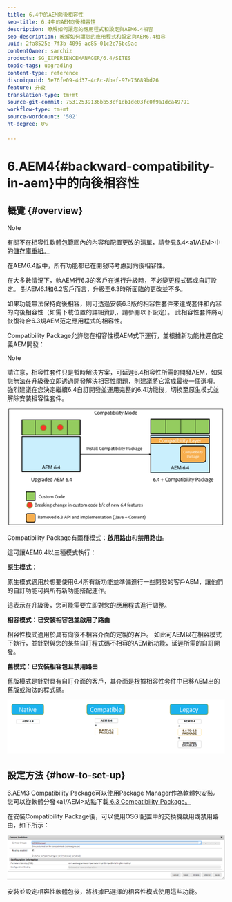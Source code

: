 ```yaml
---
title: 6.4中的AEM向後相容性
seo-title: 6.4中的AEM向後相容性
description: 瞭解如何讓您的應用程式和設定與AEM6.4相容
seo-description: 瞭解如何讓您的應用程式和設定與AEM6.4相容
uuid: 2fa8525e-7f3b-4096-ac85-01c2c76bc9ac
contentOwner: sarchiz
products: SG_EXPERIENCEMANAGER/6.4/SITES
topic-tags: upgrading
content-type: reference
discoiquuid: 5e76fe09-4d37-4c8c-8baf-97e75689bd26
feature: 升級
translation-type: tm+mt
source-git-commit: 75312539136bb53cf1db1de03fc0f9a1dca49791
workflow-type: tm+mt
source-wordcount: '502'
ht-degree: 0%

---
```



# 6.AEM4{#backward-compatibility-in-aem}中的向後相容性

## 概覽 {#overview}

>[!NOTE]
>
>有關不在相容性軟體包範圍內的內容和配置更改的清單，請參見6.4&lt;a1/AEM>中的[儲存庫重組。](/help/sites-deploying/repository-restructuring.md)

在AEM6.4版中，所有功能都已在開發時考慮到向後相容性。

在大多數情況下，執AEM行6.3的客戶在進行升級時，不必變更程式碼或自訂設定。 對AEM6.1和6.2客戶而言，升級至6.3時所面臨的更改並不多。

如果功能無法保持向後相容，則可透過安裝6.3版的相容性套件來達成套件和內容的向後相容性（如需下載位置的詳細資訊，請參閱以下設定）。 此相容性套件將可恢復符合6.3規AEM范之應用程式的相容性。

Compatibility Package允許您在相容性模AEM式下運行，並根據新功能推遲自定義AEM開發：

>[!NOTE]
>
>請注意，相容性套件只是暫時解決方案，可延遲6.4相容性所需的開發AEM，如果您無法在升級後立即透過開發解決相容性問題，則建議將它當成最後一個選項。 強烈建議在您決定繼續6.4自訂開發並運用完整的6.4功能後，切換至原生模式並解除安裝相容性套件。

![screen_shot_2018-04-05at4339pm](assets/screen_shot_2018-04-05at43339pm.png)

Compatibility Package有兩種模式：**啟用路由**&#x200B;和&#x200B;**禁用路由**。

這可讓AEM6.4以三種模式執行：

**原生模式：**

原生模式適用於想要使用6.4所有新功能並準備進行一些開發的客戶AEM，讓他們的自訂功能可與所有新功能搭配運作。

這表示在升級後，您可能需要立即對您的應用程式進行調整。

**相容模式：已安裝相容包並啟用了路由**

相容性模式適用於具有向後不相容介面的定製的客戶。 如此可AEM以在相容模式下執行，並針對與您的某些自訂程式碼不相容的AEM新功能，延遲所需的自訂開發。

**舊模式：已安裝相容包且禁用路由**

舊版模式是針對具有自訂介面的客戶，其介面是根據相容性套件中已移AEM出的舊版或淘汰的程式碼。

![image2018-2-12_23-58-37](assets/image2018-2-12_23-58-37.png)

## 設定方法 {#how-to-set-up}

6.AEM3 Compatibility Package可以使用Package Manager作為軟體包安裝。 您可以從軟體分發&lt;a1/AEM>站點下載[ 6.3 Compatibility Package。](https://experience.adobe.com/#/downloads/content/software-distribution/en/aem.html?package=/content/software-distribution/en/details.html/content/dam/aem/public/adobe/packages/cq640/compatpack/aem-compat-cq64-to-cq63)

在安裝Compatibility Package後，可以使用OSGI配置中的交換機啟用或禁用路由，如下所示：

![screen_shot_2017-11-27at122421pm](assets/screen_shot_2017-11-27at122421pm.png)

安裝並設定相容性軟體包後，將根據已選擇的相容性模式使用這些功能。
